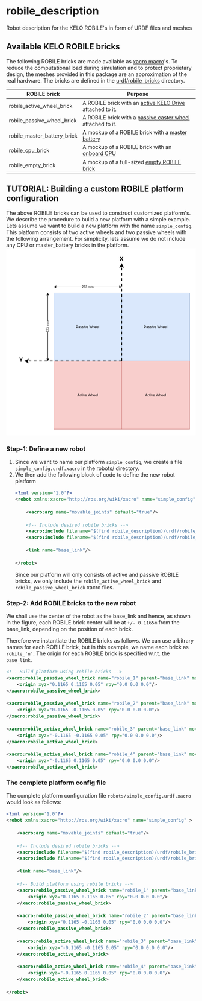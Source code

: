 # robile_description

Robot description for the KELO ROBILE's in form of URDF files and meshes

## Available KELO ROBILE bricks

The following ROBILE bricks are made available as [xacro macro](http://wiki.ros.org/xacro#Macros)'s. To reduce the computational load during simulation and to protect proprietary design, the meshes provided in this package are an approximation of the real hardware. The bricks are defined in the [urdf/robile_bricks](urdf/robile_bricks/) directory.

| ROBILE brick                | Purpose                                                                                                                                  |
|-----------------------------|------------------------------------------------------------------------------------------------------------------------------------------|
| robile_active_wheel_brick   | A ROBILE brick with an [active KELO Drive](https://www.shop.kelo-robotics.com/product-page/active-wheel) attached to it.                 |
| robile_passive_wheel_brick  | A ROBILE brick with a [passive caster wheel](https://www.shop.kelo-robotics.com/product-page/passive-caster-wheel) attached to it.       |
| robile_master_battery_brick | A mockup of a ROBILE brick with a [master battery](https://www.shop.kelo-robotics.com/product-page/master-battery-with-power-management) |
| robile_cpu_brick            | A mockup of a ROBILE brick with an [onboard CPU](https://www.shop.kelo-robotics.com/product-page/onboard-cpu)                            |
| robile_empty_brick          | A mockup of a full-sized [empty ROBILE brick](https://www.shop.kelo-robotics.com/product-page/full-sized-empty-brick)                    |

## TUTORIAL: Building a custom ROBILE platform configuration

The above ROBILE bricks can be used to construct customized platform's. We describe the procedure to build a new platform with a simple example. Lets assume we want to build a new platform with the name `simple_config`. This platform consists of two active wheels and two passive wheels with the following arrangement. For simplicity, lets assume we do not include any CPU or master_battery bricks in the platform. <br> ![Simple config arrangement](docs/images/simple_config_example_layout.png)

### Step-1: Define a new robot
1. Since we want to name our platform `simple_config`, we create a file `simple_config.urdf.xacro` in the [robots/](robots/) directory.
2. We then add the following block of code to define the new robot platform
    ~~~ xml
    <?xml version='1.0'?>
    <robot xmlns:xacro="http://ros.org/wiki/xacro" name="simple_config" >

        <xacro:arg name="movable_joints" default="true"/>

        <!-- Include desired robile bricks -->
        <xacro:include filename="$(find robile_description)/urdf/robile_bricks/robile_active_wheel_brick.urdf.xacro" />
        <xacro:include filename="$(find robile_description)/urdf/robile_bricks/robile_passive_wheel_brick.urdf.xacro" />

        <link name="base_link"/>

    </robot>
    ~~~
    Since our platform will only consists of active and passive ROBILE bricks, we only include the `robile_active_wheel_brick` and `robile_passive_wheel_brick` xacro files.

### Step-2: Add ROBILE bricks to the new robot
We shall use the center of the robot as the base_link and hence, as shown in the figure, each ROBILE brick center will be at `+/- 0.1165m` from the base_link, depending on the position of each brick.

Therefore we instantiate the ROBILE bricks as follows. We can use arbitrary names for each ROBILE brick, but in this example, we name each brick as `robile_'n'`. The origin for each ROBILE brick is specified w.r.t. the `base_link`.

~~~ xml
<!-- Build platform using robile bricks -->
<xacro:robile_passive_wheel_brick name="robile_1" parent="base_link" movable_joints="$(arg movable_joints)">
    <origin xyz="0.1165 0.1165 0.05" rpy="0.0 0.0 0.0"/>
</xacro:robile_passive_wheel_brick>

<xacro:robile_passive_wheel_brick name="robile_2" parent="base_link" movable_joints="$(arg movable_joints)">
    <origin xyz="0.1165 -0.1165 0.05" rpy="0.0 0.0 0.0"/>
</xacro:robile_passive_wheel_brick>

<xacro:robile_active_wheel_brick name="robile_3" parent="base_link" movable_joints="$(arg movable_joints)">
    <origin xyz="-0.1165 -0.1165 0.05" rpy="0.0 0.0 0.0"/>
</xacro:robile_active_wheel_brick>

<xacro:robile_active_wheel_brick name="robile_4" parent="base_link" movable_joints="$(arg movable_joints)">
    <origin xyz="-0.1165 0.1165 0.05" rpy="0.0 0.0 0.0"/>
</xacro:robile_active_wheel_brick>
~~~

### The complete platform config file

The complete platform configuration file `robots/simple_config.urdf.xacro` would look as follows:

~~~ xml
<?xml version='1.0'?>
<robot xmlns:xacro="http://ros.org/wiki/xacro" name="simple_config" >

    <xacro:arg name="movable_joints" default="true"/>

    <!-- Include desired robile bricks -->
    <xacro:include filename="$(find robile_description)/urdf/robile_bricks/robile_active_wheel_brick.urdf.xacro" />
    <xacro:include filename="$(find robile_description)/urdf/robile_bricks/robile_passive_wheel_brick.urdf.xacro" />

    <link name="base_link"/>

    <!-- Build platform using robile bricks -->
    <xacro:robile_passive_wheel_brick name="robile_1" parent="base_link" movable_joints="$(arg movable_joints)">
        <origin xyz="0.1165 0.1165 0.05" rpy="0.0 0.0 0.0"/>
    </xacro:robile_passive_wheel_brick>

    <xacro:robile_passive_wheel_brick name="robile_2" parent="base_link" movable_joints="$(arg movable_joints)">
        <origin xyz="0.1165 -0.1165 0.05" rpy="0.0 0.0 0.0"/>
    </xacro:robile_passive_wheel_brick>

    <xacro:robile_active_wheel_brick name="robile_3" parent="base_link" movable_joints="$(arg movable_joints)">
        <origin xyz="-0.1165 -0.1165 0.05" rpy="0.0 0.0 0.0"/>
    </xacro:robile_active_wheel_brick>

    <xacro:robile_active_wheel_brick name="robile_4" parent="base_link" movable_joints="$(arg movable_joints)">
        <origin xyz="-0.1165 0.1165 0.05" rpy="0.0 0.0 0.0"/>
    </xacro:robile_active_wheel_brick>

</robot>
~~~
